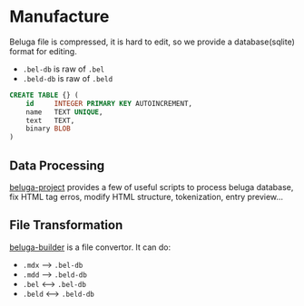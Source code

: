 # Manufacture

Beluga file is compressed, it is hard to edit, so we provide a database(sqlite) format for editing.

- `.bel-db` is raw of `.bel`
- `.beld-db` is raw of `.beld`

```sql
CREATE TABLE {} (
    id     INTEGER PRIMARY KEY AUTOINCREMENT,
    name   TEXT UNIQUE,
    text   TEXT,
    binary BLOB
)
```

## Data Processing

[beluga-project](https://github.com/youginil/beluga-project) provides a few of useful scripts to process beluga database, fix HTML tag erros, modify HTML structure, tokenization, entry preview...

## File Transformation

[beluga-builder](https://github.com/youginil/beluga-project/releases) is a file convertor. It can do:

- `.mdx` --> `.bel-db`
- `.mdd` --> `.beld-db`
- `.bel` <--> `.bel-db`
- `.beld` <--> `.beld-db`
